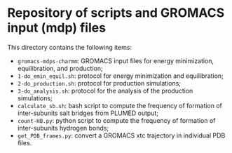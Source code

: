 # Repository of scripts and GROMACS input (mdp) files
This directory contains the following items:

* `gromacs-mdps-charmm`: GROMACS input files for energy minimization, equilibration, and production;
* `1-do_emin_equil.sh`: protocol for energy minimization and equilibration;
* `2-do_production.sh`: protocol for production simulations;
* `3-do_analysis.sh`: protocol for the analysis of the production simulations;
* `calculate_sb.sh`: bash script to compute the frequency of formation of inter-subunits salt bridges from PLUMED output;
* `count-HB.py`: python script to compute the frequency of formation of inter-subunits hydrogen bonds;
* `get_PDB_frames.py`: convert a GROMACS xtc trajectory in individual PDB files.
